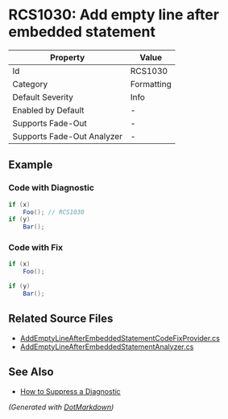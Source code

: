# RCS1030: Add empty line after embedded statement

| Property                    | Value      |
| --------------------------- | ---------- |
| Id                          | RCS1030    |
| Category                    | Formatting |
| Default Severity            | Info       |
| Enabled by Default          | \-         |
| Supports Fade\-Out          | \-         |
| Supports Fade\-Out Analyzer | \-         |

## Example

### Code with Diagnostic

```csharp
if (x)
    Foo(); // RCS1030
if (y)
    Bar();
```

### Code with Fix

```csharp
if (x)
    Foo();

if (y)
    Bar();
```

## Related Source Files

* [AddEmptyLineAfterEmbeddedStatementCodeFixProvider.cs](../../src/Analyzers.CodeFixes/CSharp/CodeFixes/AddEmptyLineAfterEmbeddedStatementCodeFixProvider.cs)
* [AddEmptyLineAfterEmbeddedStatementAnalyzer.cs](../../src/Analyzers/CSharp/Analysis/AddEmptyLineAfterEmbeddedStatementAnalyzer.cs)

## See Also

* [How to Suppress a Diagnostic](../HowToConfigureAnalyzers.md#how-to-suppress-a-diagnostic)

*\(Generated with [DotMarkdown](http://github.com/JosefPihrt/DotMarkdown)\)*